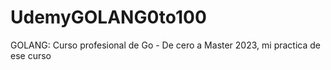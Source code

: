 # UdemyGOLANG0to100
GOLANG: Curso profesional de Go - De cero a Master 2023, mi practica de ese curso
